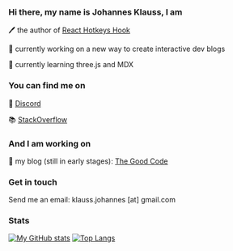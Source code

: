 ### Hi there, my name is Johannes Klauss, I am

🖊️  the author of [React Hotkeys Hook](https://johannesklauss.github.io/react-hotkeys-hook/)

🔭  currently working on a new way to create interactive dev blogs

🌱  currently learning three.js and MDX

### You can find me on

💬 [Discord](https://discord.com/users/320280347017478144)

📚 [StackOverflow](https://stackoverflow.com/users/735226/johannes-klau%c3%9f)

### And I am working on

📖  my blog (still in early stages): [The Good Code](https://thegoodcode.com)

### Get in touch

Send me an email: klauss.johannes [at] gmail.com

### Stats

[![My GitHub stats](https://github-readme-stats.vercel.app/api?username=johannesklauss&count_private=true&show_icons=true&include_all_commits=true&theme=synthwave)](https://github.com/anuraghazra/github-readme-stats)
[![Top Langs](https://github-readme-stats.vercel.app/api/top-langs/?username=johannesklauss&layout=compact&theme=synthwave)](https://github.com/anuraghazra/github-readme-stats)
